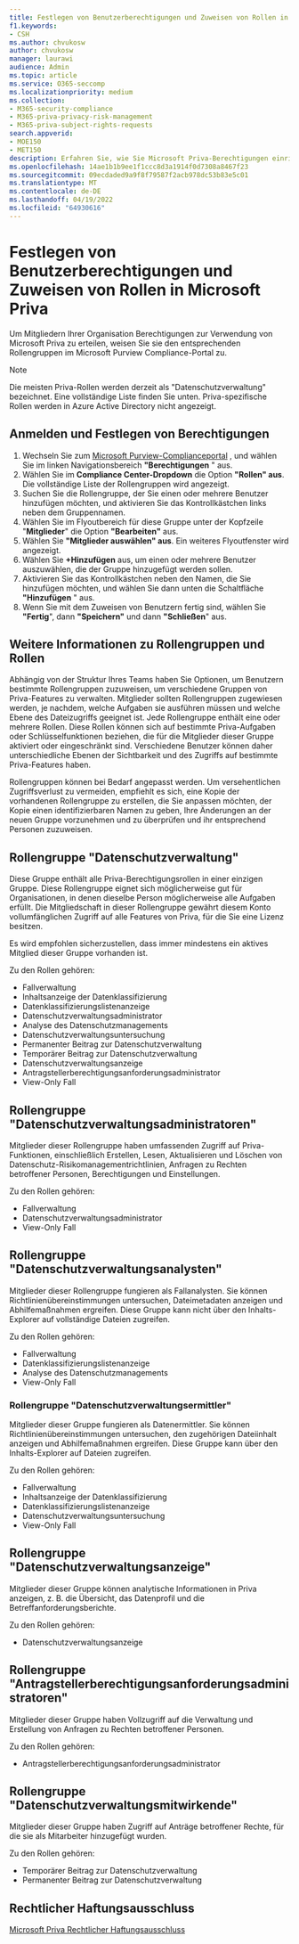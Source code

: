 ```yaml
---
title: Festlegen von Benutzerberechtigungen und Zuweisen von Rollen in Microsoft Priva
f1.keywords:
- CSH
ms.author: chvukosw
author: chvukosw
manager: laurawi
audience: Admin
ms.topic: article
ms.service: O365-seccomp
ms.localizationpriority: medium
ms.collection:
- M365-security-compliance
- M365-priva-privacy-risk-management
- M365-priva-subject-rights-requests
search.appverid:
- MOE150
- MET150
description: Erfahren Sie, wie Sie Microsoft Priva-Berechtigungen einrichten und Benutzer Rollengruppen zuweisen.
ms.openlocfilehash: 14ae1b1b9ee1f1ccc8d3a1914f0d7308a8467f23
ms.sourcegitcommit: 09ecdaded9a9f8f79587f2acb978dc53b83e5c01
ms.translationtype: MT
ms.contentlocale: de-DE
ms.lasthandoff: 04/19/2022
ms.locfileid: "64930616"
---
```

# <a name="set-user-permissions-and-assign-roles-in-microsoft-priva"></a>Festlegen von Benutzerberechtigungen und Zuweisen von Rollen in Microsoft Priva

Um Mitgliedern Ihrer Organisation Berechtigungen zur Verwendung von Microsoft Priva zu erteilen, weisen Sie sie den entsprechenden Rollengruppen im Microsoft Purview Compliance-Portal zu.

> [!NOTE]
> Die meisten Priva-Rollen werden derzeit als "Datenschutzverwaltung" bezeichnet. Eine vollständige Liste finden Sie unten. Priva-spezifische Rollen werden in Azure Active Directory nicht angezeigt.

## <a name="sign-in-and-set-permissions"></a>Anmelden und Festlegen von Berechtigungen

1. Wechseln Sie zum [Microsoft Purview-Complianceportal](https://compliance.microsoft.com/) , und wählen Sie im linken Navigationsbereich **"Berechtigungen** " aus.  
2. Wählen Sie im **Compliance Center-Dropdown** die Option **"Rollen" aus**. Die vollständige Liste der Rollengruppen wird angezeigt.
3. Suchen Sie die Rollengruppe, der Sie einen oder mehrere Benutzer hinzufügen möchten, und aktivieren Sie das Kontrollkästchen links neben dem Gruppennamen.
4. Wählen Sie im Flyoutbereich für diese Gruppe unter der Kopfzeile "**Mitglieder**" die Option **"Bearbeiten"** aus.  
5. Wählen Sie **"Mitglieder auswählen" aus**. Ein weiteres Flyoutfenster wird angezeigt.
6. Wählen Sie **+Hinzufügen** aus, um einen oder mehrere Benutzer auszuwählen, die der Gruppe hinzugefügt werden sollen.  
7. Aktivieren Sie das Kontrollkästchen neben den Namen, die Sie hinzufügen möchten, und wählen Sie dann unten die Schaltfläche **"Hinzufügen** " aus.  
8. Wenn Sie mit dem Zuweisen von Benutzern fertig sind, wählen Sie **"Fertig**", dann **"Speichern"** und dann **"Schließen**" aus.

## <a name="learn-more-about-role-groups-and-roles"></a>Weitere Informationen zu Rollengruppen und Rollen

Abhängig von der Struktur Ihres Teams haben Sie Optionen, um Benutzern bestimmte Rollengruppen zuzuweisen, um verschiedene Gruppen von Priva-Features zu verwalten. Mitglieder sollten Rollengruppen zugewiesen werden, je nachdem, welche Aufgaben sie ausführen müssen und welche Ebene des Dateizugriffs geeignet ist. Jede Rollengruppe enthält eine oder mehrere Rollen. Diese Rollen können sich auf bestimmte Priva-Aufgaben oder Schlüsselfunktionen beziehen, die für die Mitglieder dieser Gruppe aktiviert oder eingeschränkt sind. Verschiedene Benutzer können daher unterschiedliche Ebenen der Sichtbarkeit und des Zugriffs auf bestimmte Priva-Features haben.

Rollengruppen können bei Bedarf angepasst werden. Um versehentlichen Zugriffsverlust zu vermeiden, empfiehlt es sich, eine Kopie der vorhandenen Rollengruppe zu erstellen, die Sie anpassen möchten, der Kopie einen identifizierbaren Namen zu geben, Ihre Änderungen an der neuen Gruppe vorzunehmen und zu überprüfen und ihr entsprechend Personen zuzuweisen.

## <a name="privacy-management-role-group"></a>Rollengruppe "Datenschutzverwaltung"

Diese Gruppe enthält alle Priva-Berechtigungsrollen in einer einzigen Gruppe. Diese Rollengruppe eignet sich möglicherweise gut für Organisationen, in denen dieselbe Person möglicherweise alle Aufgaben erfüllt. Die Mitgliedschaft in dieser Rollengruppe gewährt diesem Konto vollumfänglichen Zugriff auf alle Features von Priva, für die Sie eine Lizenz besitzen.

Es wird empfohlen sicherzustellen, dass immer mindestens ein aktives Mitglied dieser Gruppe vorhanden ist.

Zu den Rollen gehören:

- Fallverwaltung  
- Inhaltsanzeige der Datenklassifizierung  
- Datenklassifizierungslistenanzeige  
- Datenschutzverwaltungsadministrator  
- Analyse des Datenschutzmanagements  
- Datenschutzverwaltungsuntersuchung  
- Permanenter Beitrag zur Datenschutzverwaltung  
- Temporärer Beitrag zur Datenschutzverwaltung  
- Datenschutzverwaltungsanzeige  
- Antragstellerberechtigungsanforderungsadministrator  
- View-Only Fall

## <a name="privacy-management-administrators-role-group"></a>Rollengruppe "Datenschutzverwaltungsadministratoren"

Mitglieder dieser Rollengruppe haben umfassenden Zugriff auf Priva-Funktionen, einschließlich Erstellen, Lesen, Aktualisieren und Löschen von Datenschutz-Risikomanagementrichtlinien, Anfragen zu Rechten betroffener Personen, Berechtigungen und Einstellungen.

Zu den Rollen gehören:

- Fallverwaltung  
- Datenschutzverwaltungsadministrator  
- View-Only Fall

## <a name="privacy-management-analysts-role-group"></a>Rollengruppe "Datenschutzverwaltungsanalysten"

Mitglieder dieser Rollengruppe fungieren als Fallanalysten. Sie können Richtlinienübereinstimmungen untersuchen, Dateimetadaten anzeigen und Abhilfemaßnahmen ergreifen. Diese Gruppe kann nicht über den Inhalts-Explorer auf vollständige Dateien zugreifen.

Zu den Rollen gehören:

- Fallverwaltung  
- Datenklassifizierungslistenanzeige  
- Analyse des Datenschutzmanagements  
- View-Only Fall

### <a name="privacy-management-investigators-role-group"></a>Rollengruppe "Datenschutzverwaltungsermittler"

Mitglieder dieser Gruppe fungieren als Datenermittler. Sie können Richtlinienübereinstimmungen untersuchen, den zugehörigen Dateiinhalt anzeigen und Abhilfemaßnahmen ergreifen. Diese Gruppe kann über den Inhalts-Explorer auf Dateien zugreifen.

Zu den Rollen gehören:

- Fallverwaltung  
- Inhaltsanzeige der Datenklassifizierung  
- Datenklassifizierungslistenanzeige  
- Datenschutzverwaltungsuntersuchung  
- View-Only Fall

## <a name="privacy-management-viewer-role-group"></a>Rollengruppe "Datenschutzverwaltungsanzeige"

Mitglieder dieser Gruppe können analytische Informationen in Priva anzeigen, z. B. die Übersicht, das Datenprofil und die Betreffanforderungsberichte.

Zu den Rollen gehören:

- Datenschutzverwaltungsanzeige

## <a name="subject-rights-request-administrators-role-group"></a>Rollengruppe "Antragstellerberechtigungsanforderungsadministratoren"

Mitglieder dieser Gruppe haben Vollzugriff auf die Verwaltung und Erstellung von Anfragen zu Rechten betroffener Personen.

Zu den Rollen gehören:

- Antragstellerberechtigungsanforderungsadministrator

## <a name="privacy-management-contributors-role-group"></a>Rollengruppe "Datenschutzverwaltungsmitwirkende"

Mitglieder dieser Gruppe haben Zugriff auf Anträge betroffener Rechte, für die sie als Mitarbeiter hinzugefügt wurden.  

Zu den Rollen gehören:

- Temporärer Beitrag zur Datenschutzverwaltung  
- Permanenter Beitrag zur Datenschutzverwaltung

## <a name="legal-disclaimer"></a>Rechtlicher Haftungsausschluss

[Microsoft Priva Rechtlicher Haftungsausschluss](priva-disclaimer.md)
